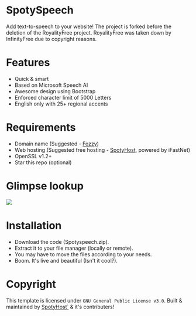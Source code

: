 # SpotySpeech
Add text-to-speech to your website! The project is forked before the deletion of the RoyalityFree project. RoyalityFree was taken down by InfinityFree due to copyright reasons.


# Features
- Quick & smart
- Based on Microsoft Speech AI
- Awesome design using Bootstrap
- Enforced character limit of 5000 Letters
- English only with 25+ regional accents

# Requirements
- Domain name (Suggested - [Fozzy](https://accounts.fozzy.com/))
- Web hosting (Suggested free hosting - [SpotyHost](https://spotyhost.org/), powered by iFastNet)
- OpenSSL v1.2+
- Star this repo (optional)

# Glimpse lookup

<img src="https://i.imgur.com/xiWV3T1.png">

# Installation

- Download the code (Spotyspeech.zip).
- Extract it to your file manager (locally or remote).
- You may have to move the files according to your needs.
- Boom. It's live and beautiful (Isn't it cool?).

# Copyright

This template is licensed under `GNU General Public License v3.0`. Built & maintained by [SpotyHost`](https://github.com/SpotyHost) & it's contributers!
